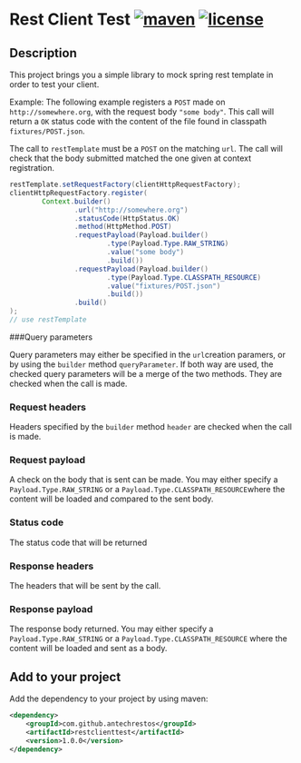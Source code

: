 # Rest Client Test [![maven](http://img.shields.io/maven-central/v/com.github.antechrestos/restclienttest.svg)]() [![license](https://img.shields.io/github/license/antechrestos/rest-client-test.svg)]()

## Description

This project brings you a simple library to mock spring rest template in order to test your client.

Example: The following example registers a `POST` made on `http://somewhere.org`, with the request body `"some body"`. This call will return a `OK` status code with the content of the file found in classpath `fixtures/POST.json`.

The call to `restTemplate` must be a `POST` on the matching `url`. The call will check that the body submitted matched the one given at context registration.

```java
restTemplate.setRequestFactory(clientHttpRequestFactory);
clientHttpRequestFactory.register(
		Context.builder()
				.url("http://somewhere.org")
				.statusCode(HttpStatus.OK)
				.method(HttpMethod.POST)
				.requestPayload(Payload.builder()
						.type(Payload.Type.RAW_STRING)
						.value("some body")
						.build())
                .requestPayload(Payload.builder()
                        .type(Payload.Type.CLASSPATH_RESOURCE)
                        .value("fixtures/POST.json")
                        .build())
				.build()
);
// use restTemplate
```

###Query parameters

Query parameters may either be specified in the `url`creation paramers, or by using the `builder` method `queryParameter`. If both way are used, the checked query parameters will be a merge of the two methods.
They are checked when the call is made.

### Request headers
Headers specified by the `builder` method `header` are checked when the call is made.

### Request payload
A check on the body that is sent can be made. You may either specify a `Payload.Type.RAW_STRING` or a `Payload.Type.CLASSPATH_RESOURCE`where the content will be loaded and compared to the sent body.

### Status code
The status code that will be returned

### Response headers
The headers that will be sent by the call.

### Response payload
The response body returned. You may either specify a `Payload.Type.RAW_STRING` or a `Payload.Type.CLASSPATH_RESOURCE` where the content will be loaded and sent as a body.




## Add to your project

Add the dependency to your project by using maven:

```xml
<dependency>
    <groupId>com.github.antechrestos</groupId>
    <artifactId>restclienttest</artifactId>
    <version>1.0.0</version>
</dependency>

```
